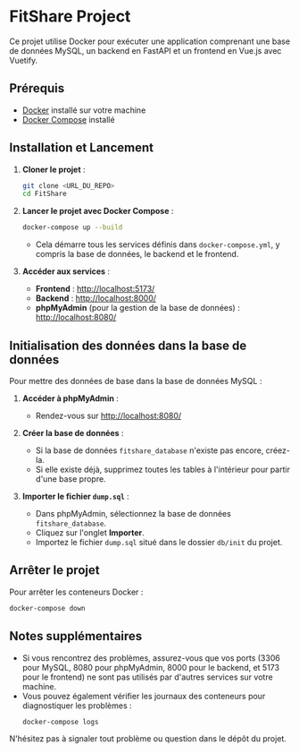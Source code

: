 # FitShare Project

Ce projet utilise Docker pour exécuter une application comprenant une base de données MySQL, un backend en FastAPI et un frontend en Vue.js avec Vuetify.

## Prérequis

- [Docker](https://www.docker.com/) installé sur votre machine
- [Docker Compose](https://docs.docker.com/compose/) installé

## Installation et Lancement

1. **Cloner le projet** :
   ```bash
   git clone <URL_DU_REPO>
   cd FitShare
   ```

2. **Lancer le projet avec Docker Compose** :
   ```bash
   docker-compose up --build
   ```
   - Cela démarre tous les services définis dans `docker-compose.yml`, y compris la base de données, le backend et le frontend.

3. **Accéder aux services** :
   - **Frontend** : [http://localhost:5173/](http://localhost:5173/)
   - **Backend** : [http://localhost:8000/](http://localhost:8000/)
   - **phpMyAdmin** (pour la gestion de la base de données) : [http://localhost:8080/](http://localhost:8080/)

## Initialisation des données dans la base de données

Pour mettre des données de base dans la base de données MySQL :

1. **Accéder à phpMyAdmin** :
   - Rendez-vous sur [http://localhost:8080/](http://localhost:8080/)

2. **Créer la base de données** :
   - Si la base de données `fitshare_database` n'existe pas encore, créez-la.
   - Si elle existe déjà, supprimez toutes les tables à l'intérieur pour partir d'une base propre.

3. **Importer le fichier `dump.sql`** :
   - Dans phpMyAdmin, sélectionnez la base de données `fitshare_database`.
   - Cliquez sur l'onglet **Importer**.
   - Importez le fichier `dump.sql` situé dans le dossier `db/init` du projet.

## Arrêter le projet

Pour arrêter les conteneurs Docker :
```bash
docker-compose down
```

## Notes supplémentaires

- Si vous rencontrez des problèmes, assurez-vous que vos ports (3306 pour MySQL, 8080 pour phpMyAdmin, 8000 pour le backend, et 5173 pour le frontend) ne sont pas utilisés par d'autres services sur votre machine.
- Vous pouvez également vérifier les journaux des conteneurs pour diagnostiquer les problèmes :
  ```bash
  docker-compose logs
  ```

N'hésitez pas à signaler tout problème ou question dans le dépôt du projet.
